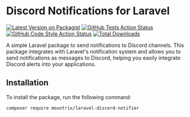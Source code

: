 # Discord Notifications for Laravel

[![Latest Version on Packagist](https://img.shields.io/packagist/v/himanshu-bankoti/discord-notifier.svg?style=flat-square)](https://packagist.org/packages/himanshu-bankoti/discord-notifier)
[![GitHub Tests Action Status](https://img.shields.io/github/actions/workflow/status/himanshu-bankoti/discord-notifier/tests.yml?branch=main)](https://github.com/himanshu-bankoti/discord-notifier/actions?query=workflow%3ATests)
[![GitHub Code Style Action Status](https://img.shields.io/github/actions/workflow/status/himanshu-bankoti/discord-notifier/code-style.yml?branch=main)](https://github.com/himanshu-bankoti/discord-notifier/actions?query=workflow%3ACode+Style)
[![Total Downloads](https://img.shields.io/packagist/dt/himanshu-bankoti/discord-notifier.svg?style=flat-square)](https://packagist.org/packages/himanshu-bankoti/discord-notifier)


A simple Laravel package to send notifications to Discord channels. This package integrates with Laravel's notification system and allows you to send notifications as messages to Discord, helping you easily integrate Discord alerts into your applications.

## Installation

To install the package, run the following command:

```bash
composer require mountrix/laravel-discord-notifier